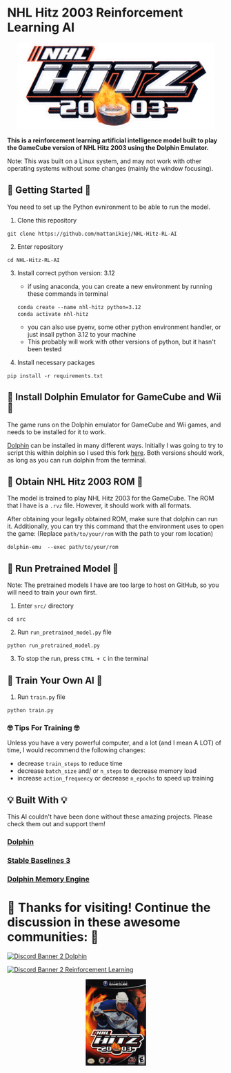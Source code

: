 # NHL Hitz 2003 Reinforcement Learning AI
<p align="center">
    <img alt="NHL Hitz 2003 Logo" src="assets/nhl-hitz-logo.jpg" height="200">
</p>

__This is a reinforcement learning artificial intelligence model built to play the GameCube version of NHL Hitz 2003 using the Dolphin Emulator.__

Note: This was built on a Linux system, and may not work with other operating systems without some changes (mainly the window focusing).

## 👾 Getting Started 👾
You need to set up the Python evnironment to be able to run the model.
1. Clone this repository
```
git clone https://github.com/mattanikiej/NHL-Hitz-RL-AI
```

2.  Enter repository
```
cd NHL-Hitz-RL-AI
```

3. Install correct python version: 3.12
    * if using anaconda, you can create a new environment by running these commands in terminal
    ```
    conda create --name nhl-hitz python=3.12
    conda activate nhl-hitz
    ```
    * you can also use pyenv, some other python environment handler, or just insall python 3.12 to your machine
    * This probably will work with other versions of python, but it hasn't been tested

4. Install necessary packages
```
pip install -r requirements.txt
```


## 🐬 Install Dolphin Emulator for GameCube and Wii 🐬
The game runs on the Dolphin emulator for GameCube and Wii games, and needs to be installed for it to work.

[Dolphin](https://github.com/dolphin-emu/dolphin) can be installed in many different ways. Initially I was going to try to script this within dolphin so I used this fork [here](https://github.com/Felk/dolphin). Both versions should work, as long as you can run dolphin from the terminal.

## 🏒 Obtain NHL Hitz 2003 ROM 🏒
The model is trained to play NHL Hitz 2003 for the GameCube. The ROM that I have is a ```.rvz``` file. However, it should work with all formats. 

After obtaining your legally obtained ROM, make sure that dolphin can run it. Additionally, you can try this command that the environment uses to open the game: (Replace ```path/to/your/rom``` with the path to your rom location)

```
dolphin-emu  --exec path/to/your/rom
```

## 🤖 Run Pretrained Model 🤖
Note: The pretrained models I have are too large to host on GitHub, so you will need to train your own first.
1. Enter ```src/``` directory
```
cd src
```
2. Run ```run_pretrained_model.py``` file
```
python run_pretrained_model.py
```
3. To stop the run, press ```CTRL + C``` in the terminal

## 🦾 Train Your Own AI 🦾

1. Run ```train.py``` file
```
python train.py
```

### 🤓 Tips For Training 🤓
Unless you have a very powerful computer, and a lot (and I mean A LOT) of time, I would recommend the following changes:
* decrease ```train_steps``` to reduce time
* decrease ```batch_size``` and/ or ```n_steps``` to decrease memory load
* increase ```action_frequency``` or decrease ```n_epochs``` to speed up training


## 💡 Built With 💡
This AI couldn't have been done without these amazing projects. Please check them out and support them!

### [Dolphin](https://github.com/Felk/dolphi)

### [Stable Baselines 3](https://github.com/DLR-RM/stable-baselines3)

### [Dolphin Memory Engine](https://github.com/randovania/py-dolphin-memory-engine)


# 🥅 Thanks for visiting! Continue the discussion in these awesome communities: 🥅
[![Discord Banner 2 Dolphin](https://invidget.switchblade.xyz/SUWqhYUVb4)](https://discord.gg/SUWqhYUVb4) 

[![Discord Banner 2 Reinforcement Learning](http://invidget.switchblade.xyz/pV8k2v6Fes)](https://discord.gg/pV8k2v6Fes)


<p align="center">
    <img alt="NHL Hitz 2003 GameCube Box Art" src="/assets/boxart.jpg" height="200" >
</p>
